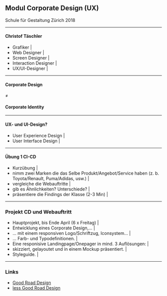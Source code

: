 ## Modul Corporate Design (UX)

Schule für Gestaltung Zürich 2018 <br>

---

#### Christof Täschler
- Grafiker |
- Web Designer |
- Screen Designer |
- Interaction Designer |
- UX/UI-Designer |

---

#### Corporate Design 
≠
#### Corporate Identity



---

#### UX- und UI-Design?

- User Experience Design |
- User Interface Design |

---


#### Übung 1 CI-CD

- Kurzübung |
- nimm zwei Marken die das Selbe Produkt/Angebot/Service haben (z. b. Toyota/Renault, Puma/Adidas, usw.) |
- vergleiche die Webauftritte |
- gib es Ähnlichkeiten? Unterschiede? |
- präsentiere die Findings der Klasse (2-3 Min) |

---

### Projekt CD und Webauftritt 

- Hauptprojekt, bis Ende April (6 x Freitag) |
- Entwicklung eines Corporate Design,… |
- … mit einem responsiven Logo/Schriftzug, Iconsystem… |
- … Farb- und Typodefinitionen. |  
- Eine responisive Landingpage/Onepager in mind. 3 Auflösungen: |
- skizziert, gelayoutet und in einem Mockup präsentiert. |
- Styleguide. |

---


### Links

- [Good Road Design](https://principles.design/examples/10-principles-of-good-road-design)
- [less Good Road Design](https://www.instagram.com/p/BdN3zBDBflL/?hl=de)

